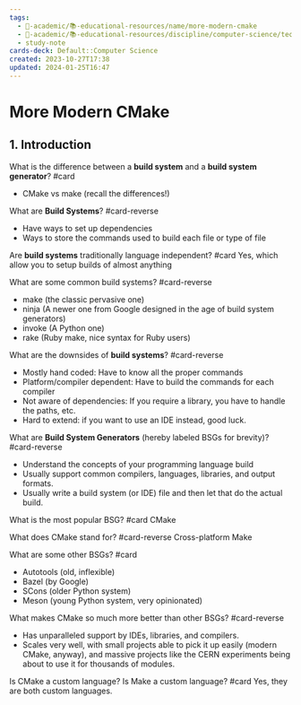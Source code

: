 ```yaml
---
tags:
  - 🔴-academic/📚-educational-resources/name/more-modern-cmake
  - 🔴-academic/📚-educational-resources/discipline/computer-science/technology/cmake
  - study-note
cards-deck: Default::Computer Science
created: 2023-10-27T17:38
updated: 2024-01-25T16:47
---
```


# More Modern CMake

## 1. Introduction

What is the difference between a **build system** and a **build system generator**? #card 
- CMake vs make (recall the differences!)


What are **Build Systems**? #card-reverse 
- Have ways to set up dependencies
- Ways to store the commands used to build each file or type of file



Are **build systems** traditionally language independent? #card 
Yes, which allow you to setup builds of almost anything


What are some common build systems? #card-reverse 
- make (the classic pervasive one)
- ninja (A newer one from Google designed in the age of build system generators)
- invoke (A Python one)
- rake (Ruby make, nice syntax for Ruby users)



What are the downsides of **build systems**? #card-reverse 
- Mostly hand coded: Have to know all the proper commands
- Platform/compiler dependent: Have to build the commands for each compiler
- Not aware of dependencies: If you require a library, you have to handle the paths, etc.
- Hard to extend: if you want to use an IDE instead, good luck.


What are **Build System Generators** (hereby labeled BSGs for brevity)? #card-reverse 
- Understand the concepts of your programming language build
- Usually support common compilers, languages, libraries, and output formats.
- Usually write a build system (or IDE) file and then let that do the actual build.


What is the most popular BSG? #card 
CMake


What does CMake stand for? #card-reverse 
Cross-platform Make


What are some other BSGs? #card 
- Autotools (old, inflexible)
- Bazel (by Google)
- SCons (older Python system)
- Meson (young Python system, very opinionated)


What makes CMake so much more better than other BSGs? #card-reverse 
- Has unparalleled support by IDEs, libraries, and compilers.
- Scales very well, with small projects able to pick it up easily (modern CMake, anyway), and massive projects like the CERN experiments being about to use it for thousands of modules.


Is CMake a custom language? Is Make a custom language? #card 
Yes, they are both custom languages.





